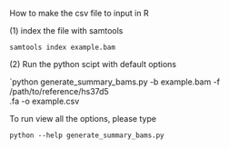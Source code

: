How to make the csv file to input in R

(1) index the file with samtools

`samtools index example.bam`

(2) Run the python scipt with default options

`python generate_summary_bams.py -b example.bam -f /path/to/reference/hs37d5\
.fa -o example.csv


To run view all the options, please type

`python --help generate_summary_bams.py`

